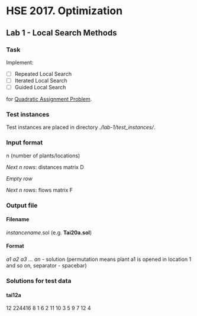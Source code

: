 # HSE 2017. Optimization
## Lab 1 - Local Search Methods
### Task
Implement:
- [ ] Repeated Local Search
- [ ] Iterated Local Search
- [ ] Guided Local Search

for [Quadratic Assignment Problem](https://en.wikipedia.org/wiki/Quadratic_assignment_problem).

### Test instances
Test instances are placed in directory *./lab-1/test_instances/*.

### Input format
n (number of plants/locations)

*Next n rows*: distances matrix D

*Empty row*

*Next n rows*: flows matrix F

### Output file
#### Filename
*instancename*.sol (e.g. **Tai20a.sol**)
#### Format
*a1 a2 a3 ... an* - solution (permutation means plant a1 is opened in location 1 and so on, separator - spacebar)

### Solutions for test data
#### tai12a
  12  224416
   8 1 6 2 11 10 3 5 9 7 12 4
